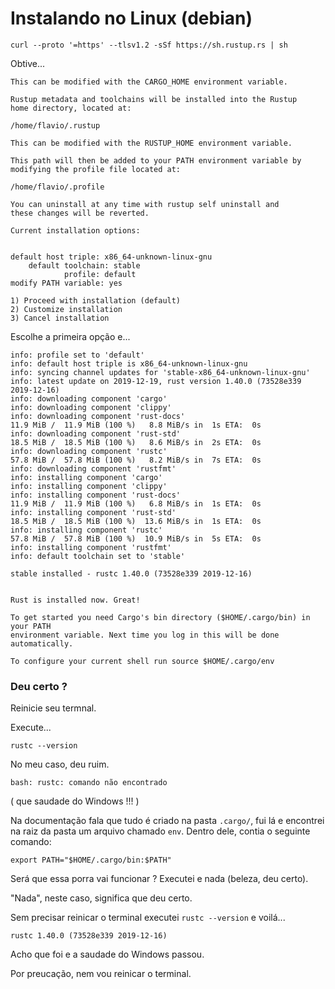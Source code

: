 # Instalando no Linux (debian)

    curl --proto '=https' --tlsv1.2 -sSf https://sh.rustup.rs | sh

Obtive...

    This can be modified with the CARGO_HOME environment variable.

    Rustup metadata and toolchains will be installed into the Rustup
    home directory, located at:

    /home/flavio/.rustup

    This can be modified with the RUSTUP_HOME environment variable.

    This path will then be added to your PATH environment variable by
    modifying the profile file located at:

    /home/flavio/.profile

    You can uninstall at any time with rustup self uninstall and
    these changes will be reverted.

    Current installation options:


    default host triple: x86_64-unknown-linux-gnu
        default toolchain: stable
                profile: default
    modify PATH variable: yes

    1) Proceed with installation (default)
    2) Customize installation
    3) Cancel installation

Escolhe a primeira opção e...

    info: profile set to 'default'
    info: default host triple is x86_64-unknown-linux-gnu
    info: syncing channel updates for 'stable-x86_64-unknown-linux-gnu'
    info: latest update on 2019-12-19, rust version 1.40.0 (73528e339 2019-12-16)
    info: downloading component 'cargo'
    info: downloading component 'clippy'
    info: downloading component 'rust-docs'
    11.9 MiB /  11.9 MiB (100 %)   8.8 MiB/s in  1s ETA:  0s
    info: downloading component 'rust-std'
    18.5 MiB /  18.5 MiB (100 %)   8.6 MiB/s in  2s ETA:  0s
    info: downloading component 'rustc'
    57.8 MiB /  57.8 MiB (100 %)   8.2 MiB/s in  7s ETA:  0s
    info: downloading component 'rustfmt'
    info: installing component 'cargo'
    info: installing component 'clippy'
    info: installing component 'rust-docs'
    11.9 MiB /  11.9 MiB (100 %)   6.8 MiB/s in  1s ETA:  0s
    info: installing component 'rust-std'
    18.5 MiB /  18.5 MiB (100 %)  13.6 MiB/s in  1s ETA:  0s
    info: installing component 'rustc'
    57.8 MiB /  57.8 MiB (100 %)  10.9 MiB/s in  5s ETA:  0s
    info: installing component 'rustfmt'
    info: default toolchain set to 'stable'

    stable installed - rustc 1.40.0 (73528e339 2019-12-16)


    Rust is installed now. Great!

    To get started you need Cargo's bin directory ($HOME/.cargo/bin) in your PATH
    environment variable. Next time you log in this will be done
    automatically.

    To configure your current shell run source $HOME/.cargo/env



### Deu certo ?

Reinicie seu termnal.

Execute...

    rustc --version

No meu caso, deu ruim.

    bash: rustc: comando não encontrado

( que saudade do Windows !!! )

Na documentação fala que tudo é criado na pasta `.cargo/`, fui lá e encontrei na raiz da pasta um arquivo chamado `env`. Dentro dele, contia o seguinte comando:

    export PATH="$HOME/.cargo/bin:$PATH"

Será que essa porra vai funcionar ? Executei e nada (beleza, deu certo).

"Nada", neste caso, significa que deu certo.

Sem precisar reinicar o terminal executei `rustc --version` e voilá...

    rustc 1.40.0 (73528e339 2019-12-16)

Acho que foi e a saudade do Windows passou.

Por preucação, nem vou reinicar o terminal.




